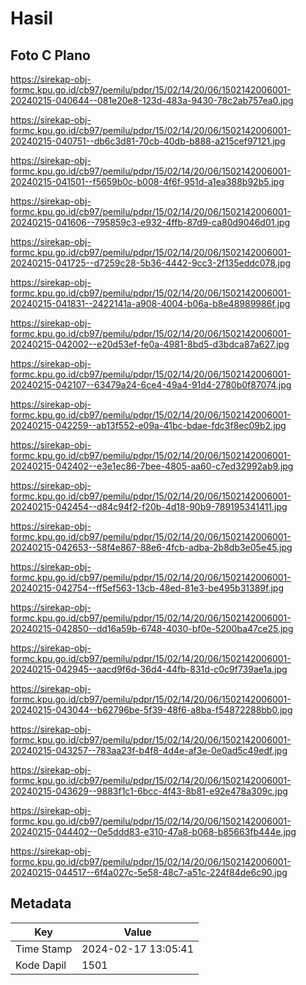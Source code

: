 # Hasil

## Foto C Plano

https://sirekap-obj-formc.kpu.go.id/cb97/pemilu/pdpr/15/02/14/20/06/1502142006001-20240215-040644--081e20e8-123d-483a-9430-78c2ab757ea0.jpg

https://sirekap-obj-formc.kpu.go.id/cb97/pemilu/pdpr/15/02/14/20/06/1502142006001-20240215-040751--db6c3d81-70cb-40db-b888-a215cef97121.jpg

https://sirekap-obj-formc.kpu.go.id/cb97/pemilu/pdpr/15/02/14/20/06/1502142006001-20240215-041501--f5659b0c-b008-4f6f-951d-a1ea388b92b5.jpg

https://sirekap-obj-formc.kpu.go.id/cb97/pemilu/pdpr/15/02/14/20/06/1502142006001-20240215-041606--795859c3-e932-4ffb-87d9-ca80d9046d01.jpg

https://sirekap-obj-formc.kpu.go.id/cb97/pemilu/pdpr/15/02/14/20/06/1502142006001-20240215-041725--d7259c28-5b36-4442-9cc3-2f135eddc078.jpg

https://sirekap-obj-formc.kpu.go.id/cb97/pemilu/pdpr/15/02/14/20/06/1502142006001-20240215-041831--2422141a-a908-4004-b06a-b8e48989986f.jpg

https://sirekap-obj-formc.kpu.go.id/cb97/pemilu/pdpr/15/02/14/20/06/1502142006001-20240215-042002--e20d53ef-fe0a-4981-8bd5-d3bdca87a627.jpg

https://sirekap-obj-formc.kpu.go.id/cb97/pemilu/pdpr/15/02/14/20/06/1502142006001-20240215-042107--63479a24-6ce4-49a4-91d4-2780b0f87074.jpg

https://sirekap-obj-formc.kpu.go.id/cb97/pemilu/pdpr/15/02/14/20/06/1502142006001-20240215-042259--ab13f552-e09a-41bc-bdae-fdc3f8ec09b2.jpg

https://sirekap-obj-formc.kpu.go.id/cb97/pemilu/pdpr/15/02/14/20/06/1502142006001-20240215-042402--e3e1ec86-7bee-4805-aa60-c7ed32992ab9.jpg

https://sirekap-obj-formc.kpu.go.id/cb97/pemilu/pdpr/15/02/14/20/06/1502142006001-20240215-042454--d84c94f2-f20b-4d18-90b9-789195341411.jpg

https://sirekap-obj-formc.kpu.go.id/cb97/pemilu/pdpr/15/02/14/20/06/1502142006001-20240215-042653--58f4e867-88e6-4fcb-adba-2b8db3e05e45.jpg

https://sirekap-obj-formc.kpu.go.id/cb97/pemilu/pdpr/15/02/14/20/06/1502142006001-20240215-042754--ff5ef563-13cb-48ed-81e3-be495b31389f.jpg

https://sirekap-obj-formc.kpu.go.id/cb97/pemilu/pdpr/15/02/14/20/06/1502142006001-20240215-042850--dd16a59b-6748-4030-bf0e-5200ba47ce25.jpg

https://sirekap-obj-formc.kpu.go.id/cb97/pemilu/pdpr/15/02/14/20/06/1502142006001-20240215-042945--aacd9f6d-36d4-44fb-831d-c0c9f739ae1a.jpg

https://sirekap-obj-formc.kpu.go.id/cb97/pemilu/pdpr/15/02/14/20/06/1502142006001-20240215-043044--b62796be-5f39-48f6-a8ba-f54872288bb0.jpg

https://sirekap-obj-formc.kpu.go.id/cb97/pemilu/pdpr/15/02/14/20/06/1502142006001-20240215-043257--783aa23f-b4f8-4d4e-af3e-0e0ad5c49edf.jpg

https://sirekap-obj-formc.kpu.go.id/cb97/pemilu/pdpr/15/02/14/20/06/1502142006001-20240215-043629--9883f1c1-6bcc-4f43-8b81-e92e478a309c.jpg

https://sirekap-obj-formc.kpu.go.id/cb97/pemilu/pdpr/15/02/14/20/06/1502142006001-20240215-044402--0e5ddd83-e310-47a8-b068-b85663fb444e.jpg

https://sirekap-obj-formc.kpu.go.id/cb97/pemilu/pdpr/15/02/14/20/06/1502142006001-20240215-044517--6f4a027c-5e58-48c7-a51c-224f84de6c90.jpg


## Metadata

| Key        | Value               |
| ---------- | ------------------- |
| Time Stamp | 2024-02-17 13:05:41 |
| Kode Dapil | 1501                |



